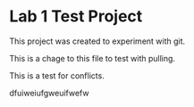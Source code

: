 # Lab 1 Test Project
This project was created to experiment with git.

This is a chage to this file to test with pulling.


This is a test for conflicts.


dfuiweiufgweuifwefw
